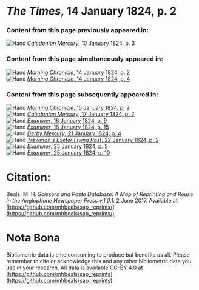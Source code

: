 # *The Times*, 14 January 1824, p. 2  
  
### Content from this page previously appeared in:  
![Hand](http://scissorsandpaste.net/wp-content/uploads/2017/06/smallhandpointer.png) [*Caledonian Mercury*, 10 January 1824, p. 3](https://mhbeals.github.io/sap_html/Caledonian-Mercury/Caledonian-Mercury-10-January-1824-p-3)  
  
### Content from this page simeltaneously appeared in:  
![Hand](http://scissorsandpaste.net/wp-content/uploads/2017/06/smallhandpointer.png) [*Morning Chronicle*, 14 January 1824, p. 2](https://mhbeals.github.io/sap_html/Morning-Chronicle/Morning-Chronicle-14-January-1824-p-2)  
![Hand](http://scissorsandpaste.net/wp-content/uploads/2017/06/smallhandpointer.png) [*Morning Chronicle*, 14 January 1824, p. 4](https://mhbeals.github.io/sap_html/Morning-Chronicle/Morning-Chronicle-14-January-1824-p-4)  
  
### Content from this page subsequently appeared in:  
![Hand](http://scissorsandpaste.net/wp-content/uploads/2017/06/smallhandpointer.png) [*Morning Chronicle*, 15 January 1824, p. 2](https://mhbeals.github.io/sap_html/Morning-Chronicle/Morning-Chronicle-15-January-1824-p-2)  
![Hand](http://scissorsandpaste.net/wp-content/uploads/2017/06/smallhandpointer.png) [*Caledonian Mercury*, 17 January 1824, p. 2](https://mhbeals.github.io/sap_html/Caledonian-Mercury/Caledonian-Mercury-17-January-1824-p-2)  
![Hand](http://scissorsandpaste.net/wp-content/uploads/2017/06/smallhandpointer.png) [*Examiner*, 18 January 1824, p. 9](https://mhbeals.github.io/sap_html/Examiner/Examiner-18-January-1824-p-9)  
![Hand](http://scissorsandpaste.net/wp-content/uploads/2017/06/smallhandpointer.png) [*Examiner*, 18 January 1824, p. 15](https://mhbeals.github.io/sap_html/Examiner/Examiner-18-January-1824-p-15)  
![Hand](http://scissorsandpaste.net/wp-content/uploads/2017/06/smallhandpointer.png) [*Derby Mercury*, 21 January 1824, p. 4](https://mhbeals.github.io/sap_html/Derby-Mercury/Derby-Mercury-21-January-1824-p-4)  
![Hand](http://scissorsandpaste.net/wp-content/uploads/2017/06/smallhandpointer.png) [*Trewman's Exeter Flying Post*, 22 January 1824, p. 2](https://mhbeals.github.io/sap_html/Trewman's-Exeter-Flying-Post/Trewman's-Exeter-Flying-Post-22-January-1824-p-2)  
![Hand](http://scissorsandpaste.net/wp-content/uploads/2017/06/smallhandpointer.png) [*Examiner*, 25 January 1824, p. 5](https://mhbeals.github.io/sap_html/Examiner/Examiner-25-January-1824-p-5)  
![Hand](http://scissorsandpaste.net/wp-content/uploads/2017/06/smallhandpointer.png) [*Examiner*, 25 January 1824, p. 10](https://mhbeals.github.io/sap_html/Examiner/Examiner-25-January-1824-p-10)  


# Citation: 

Beals. M. H. *Scissors and Paste Database: A Map of Reprinting and Reuse in the Anglophone Newspaper Press v.1.0.1.* 2 June 2017. Available at [https://github.com/mhbeals/sap_reprints/](https://github.com/mhbeals/sap_reprints/). 

# Nota Bona

Bibliometric data is time consuming to produce but benefits us all. Please remember to cite or acknowledge this and any other bibliometric data you use in your research. All data is available CC-BY 4.0 at [https://github.com/mhbeals/sap_reprints](https://github.com/mhbeals/sap_reprints)